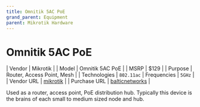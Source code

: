 ```yaml
---
title: Omnitik 5AC PoE
grand_parent: Equipment
parent: Mikrotik Hardware
---
```


# Omnitik 5AC PoE

| Vendor | Mikrotik |
| Model | Omnitik 5AC PoE |
| MSRP | $129 |
| Purpose | Router, Access Point, Mesh |
| Technologies | `802.11ac` 
| Frequencies | `5GHz` |
| Vendor URL | [mikrotik](https://mikrotik.com/product/rbomnitikpg_5hacd) |
| Purchase URL | [balticnetworks](https://www.balticnetworks.com/mikrotik-omnitik-5-ac-5ghz-802-11ac-2-5-dbi-gigabit-access-point-w-poe-output-us) |

Used as a router, access point, PoE distribution hub. Typically this device is the brains of each small to medium sized node and hub.

